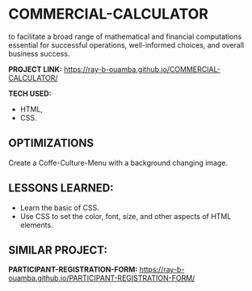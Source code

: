 # COMMERCIAL-CALCULATOR
to facilitate a broad range of mathematical and financial computations essential for successful operations, well-informed choices, and overall business success.    

**PROJECT LINK:**  https://ray-b-ouamba.github.io/COMMERCIAL-CALCULATOR/

**TECH USED:** 
* HTML,
* CSS.

## OPTIMIZATIONS
Create a Coffe-Culture-Menu with a background changing image. 

## LESSONS LEARNED:
* Learn the basic of CSS.
* Use CSS to set the color, font, size, and other aspects of HTML elements.

## SIMILAR PROJECT:

**PARTICIPANT-REGISTRATION-FORM:** https://ray-b-ouamba.github.io/PARTICIPANT-REGISTRATION-FORM/








